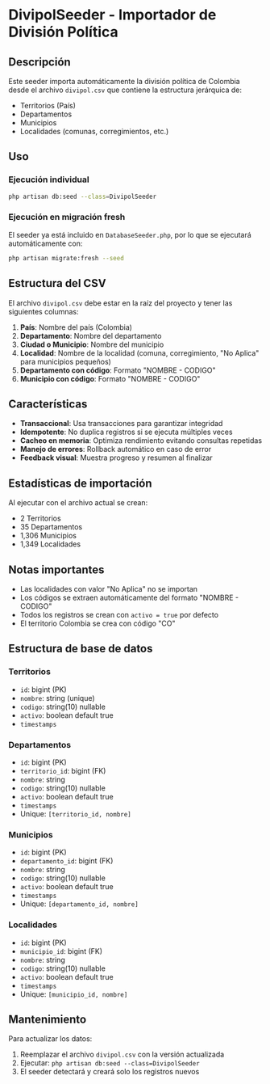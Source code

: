 # DivipolSeeder - Importador de División Política

## Descripción
Este seeder importa automáticamente la división política de Colombia desde el archivo `divipol.csv` que contiene la estructura jerárquica de:
- Territorios (País)
- Departamentos  
- Municipios
- Localidades (comunas, corregimientos, etc.)

## Uso

### Ejecución individual
```bash
php artisan db:seed --class=DivipolSeeder
```

### Ejecución en migración fresh
El seeder ya está incluido en `DatabaseSeeder.php`, por lo que se ejecutará automáticamente con:
```bash
php artisan migrate:fresh --seed
```

## Estructura del CSV
El archivo `divipol.csv` debe estar en la raíz del proyecto y tener las siguientes columnas:
1. **País**: Nombre del país (Colombia)
2. **Departamento**: Nombre del departamento
3. **Ciudad o Municipio**: Nombre del municipio
4. **Localidad**: Nombre de la localidad (comuna, corregimiento, "No Aplica" para municipios pequeños)
5. **Departamento con código**: Formato "NOMBRE - CODIGO"
6. **Municipio con código**: Formato "NOMBRE - CODIGO"

## Características
- **Transaccional**: Usa transacciones para garantizar integridad
- **Idempotente**: No duplica registros si se ejecuta múltiples veces
- **Cacheo en memoria**: Optimiza rendimiento evitando consultas repetidas
- **Manejo de errores**: Rollback automático en caso de error
- **Feedback visual**: Muestra progreso y resumen al finalizar

## Estadísticas de importación
Al ejecutar con el archivo actual se crean:
- 2 Territorios
- 35 Departamentos
- 1,306 Municipios
- 1,349 Localidades

## Notas importantes
- Las localidades con valor "No Aplica" no se importan
- Los códigos se extraen automáticamente del formato "NOMBRE - CODIGO"
- Todos los registros se crean con `activo = true` por defecto
- El territorio Colombia se crea con código "CO"

## Estructura de base de datos

### Territorios
- `id`: bigint (PK)
- `nombre`: string (unique)
- `codigo`: string(10) nullable
- `activo`: boolean default true
- `timestamps`

### Departamentos
- `id`: bigint (PK)
- `territorio_id`: bigint (FK)
- `nombre`: string
- `codigo`: string(10) nullable
- `activo`: boolean default true
- `timestamps`
- Unique: `[territorio_id, nombre]`

### Municipios
- `id`: bigint (PK)
- `departamento_id`: bigint (FK)
- `nombre`: string
- `codigo`: string(10) nullable
- `activo`: boolean default true
- `timestamps`
- Unique: `[departamento_id, nombre]`

### Localidades
- `id`: bigint (PK)
- `municipio_id`: bigint (FK)
- `nombre`: string
- `codigo`: string(10) nullable
- `activo`: boolean default true
- `timestamps`
- Unique: `[municipio_id, nombre]`

## Mantenimiento
Para actualizar los datos:
1. Reemplazar el archivo `divipol.csv` con la versión actualizada
2. Ejecutar: `php artisan db:seed --class=DivipolSeeder`
3. El seeder detectará y creará solo los registros nuevos